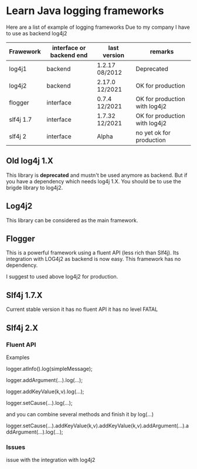 # Learn Java logging frameworks
Here are a list of example of logging frameworks
Due to my company I have to use as backend log4j2

| Frawework | interface or backend end | last version | remarks |
| ------------- | ------------- | ------------- | ------------- |
| log4j1  | backend | 1.2.17 08/2012 | Deprecated |
| log4j2  | backend | 2.17.0 12/2021 | OK for production |
| flogger  | interface | 0.7.4 12/2021 | OK for production with log4j2 |
| slf4j 1.7  | interface | 1.7.32 12/2021 | OK for production with log4j2 |
| slf4j 2  | interface | Alpha | no yet ok for production |

## Old log4j 1.X
This library is **deprecated** and mustn't be used anymore as backend.
But if you have a dependency which needs log4j 1.X.
You should be to use the brigde library to log4j2.

## Log4j2
This library can be considered as the main framework.

## Flogger
This is a powerful framework using a fluent API (less rich than Slf4j).
Its integration with LOG4j2 as backend is now easy.
This framework has no dependency.

I suggest to used above log4j2 for production.
 

## Slf4j 1.7.X
Current stable version
it has no fluent API
it has no level FATAL


## Slf4j 2.X
### Fluent API
Examples

logger.atInfo().log(simpleMessage);

logger.addArgument(...).log(...);

logger.addKeyValue(k,v).log(...);

logger.setCause(...).log(...);

and you can combine several methods and finish it by log(...)

logger.setCause(...).addKeyValue(k,v).addKeyValue(k,v).addArgument(...).addArgument(...).log(...);

### Issues
issue with the integration with log4j2

